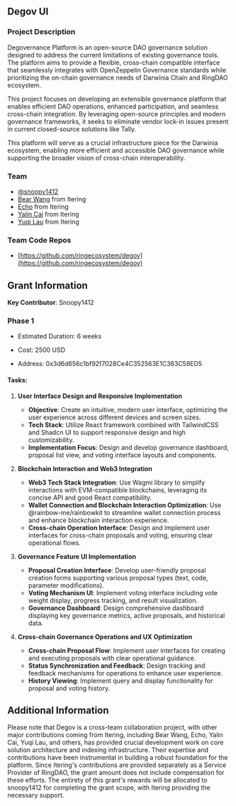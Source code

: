 ## Degov UI

### Project Description

Degovernance Platform is an open-source DAO governance solution designed to address the current limitations of existing governance tools. The platform aims to provide a flexible, cross-chain compatible interface that seamlessly integrates with OpenZeppelin Governance standards while prioritizing the on-chain governance needs of Darwinia Chain and RingDAO ecosystem.

This project focuses on developing an extensible governance platform that enables efficient DAO operations, enhanced participation, and seamless cross-chain integration. By leveraging open-source principles and modern governance frameworks, it seeks to eliminate vendor lock-in issues present in current closed-source solutions like Tally.

This platform will serve as a crucial infrastructure piece for the Darwinia ecosystem, enabling more efficient and accessible DAO governance while supporting the broader vision of cross-chain interoperability.

### Team

- [@snoopy1412](https://github.com/snoopy1412)
- [Bear Wang](https://github.com/boundless-forest) from Itering
- [Echo](https://github.com/hujw77) from Itering
- [Yalin Cai](https://github.com/fewensa) from Itering
- [Yuqi Lau](https://github.com/DreUncle) from Itering

### Team Code Repos

- [https://github.com/ringecosystem/degov](https://github.com/ringecosystem/degov)

## Grant Information

**Key Contributor**: Snoopy1412

### **Phase 1**

- Estimated Duration: 6 weeks

- Cost: 2500 USD

- Address: 0x3d6d656c1bf92f7028Ce4C352563E1C363C58ED5

#### Tasks:

1. **User Interface Design and Responsive Implementation**

   - **Objective**: Create an intuitive, modern user interface, optimizing the user experience across different devices and screen sizes.
   - **Tech Stack**: Utilize React framework combined with TailwindCSS and Shadcn UI to support responsive design and high customizability.
   - **Implementation Focus**: Design and develop governance dashboard, proposal list view, and voting interface layouts and components.

2. **Blockchain Interaction and Web3 Integration**

   - **Web3 Tech Stack Integration**: Use Wagmi library to simplify interactions with EVM-compatible blockchains, leveraging its concise API and good React compatibility.
   - **Wallet Connection and Blockchain Interaction Optimization**: Use @rainbow-me/rainbowkit to streamline wallet connection process and enhance blockchain interaction experience.
   - **Cross-chain Operation Interface**: Design and implement user interfaces for cross-chain proposals and voting, ensuring clear operational flows.

3. **Governance Feature UI Implementation**

   - **Proposal Creation Interface**: Develop user-friendly proposal creation forms supporting various proposal types (text, code, parameter modifications).
   - **Voting Mechanism UI**: Implement voting interface including vote weight display, progress tracking, and result visualization.
   - **Governance Dashboard**: Design comprehensive dashboard displaying key governance metrics, active proposals, and historical data.

4. **Cross-chain Governance Operations and UX Optimization**
   - **Cross-chain Proposal Flow**: Implement user interfaces for creating and executing proposals with clear operational guidance.
   - **Status Synchronization and Feedback**: Design tracking and feedback mechanisms for operations to enhance user experience.
   - **History Viewing**: Implement query and display functionality for proposal and voting history.

## Additional Information

Please note that Degov is a cross-team collaboration project, with other major contributions coming from Itering, including Bear Wang, Echo, Yalin Cai, Yuqi Lau, and others, has provided crucial development work on core solution architecture and indexing infrastructure. Their expertise and contributions have been instrumental in building a robust foundation for the platform. Since Itering's contributions are provided separately as a Service Provider of RingDAO, the grant amount does not include compensation for these efforts. The entirety of this grant's rewards will be allocated to snoopy1412 for completing the grant scope, with Itering providing the necessary support.
